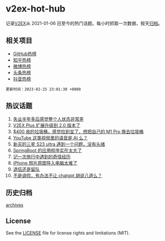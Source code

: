 # v2ex-hot-hub

 记录[V2EX](https://www.v2ex.com/)从 2021-01-06 日至今的热门话题。每小时抓取一次数据，按天[归档](archives)。
 
 ## 相关项目

- [GitHub热榜](https://github.com/it985/github-hot-hub)
- [知乎热榜](https://github.com/it985/zhihu-hot-hub)
- [微博热榜](https://github.com/it985/weibo-hot-hub)
- [头条热榜](https://github.com/it985/toutiao-hot-hub)
- [抖音热榜](https://github.com/it985/douyin-hot-hub)


 `更新时间：2023-02-25 23:01:30 +0800`

## 热议话题

1. [失业半年多后感觉整个人状态非常差](https://www.v2ex.com/t/919045)
1. [V2EX Plus 扩展升级到 2.0 版本了](https://www.v2ex.com/t/919083)
1. [$400 收的垃圾桶，感觉捡到宝了，想把自己的 M1 Pro 换去垃圾桶](https://www.v2ex.com/t/919050)
1. [YouTube 这类视频里的语音是 AI 么？](https://www.v2ex.com/t/919096)
1. [新买的三星 S23 ultra 遇到一个问题，没有头绪](https://www.v2ex.com/t/919070)
1. [SpringBoot 的应用程序实在太大了](https://www.v2ex.com/t/919133)
1. [记一次旅行中遇到的奇怪经历](https://www.v2ex.com/t/919054)
1. [iPhone 照片原图导入电脑太难了](https://www.v2ex.com/t/919091)
1. [退伍还是留队](https://www.v2ex.com/t/919165)
1. [不是调侃，有办法不让 chatgpt 胡说八道么？](https://www.v2ex.com/t/919068)

## 历史归档

[archives](archives)

## License

See the [LICENSE](LICENSE) file for license rights and limitations (MIT).

